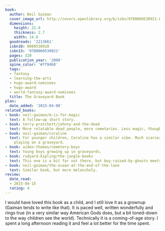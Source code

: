 ```yaml
---
book:
  author: Neil Gaiman
  cover_image_url: http://covers.openlibrary.org/b/isbn/9780060530921-L.jpg
  dimensions:
    height: 22.0
    thickness: 2.7
    width: 14.0
  goodreads: '2213661'
  isbn10: 0060530928
  isbn13: '9780060530921'
  pages: 320
  publication_year: '2008'
  spine_color: '#7f94b0'
  tags:
  - fantasy
  - learning-the-arts
  - hugo-award-nominees
  - hugo-award
  - world-fantasy-award-nominees
  title: The Graveyard Book
plan:
  date_added: '2015-04-08'
related_books:
- book: neil-gaiman/m-is-for-magic
  text: A follow-up short story.
- book: terry-pratchett/johnny-and-the-dead
  text: More relatable dead people, more cemetaries. Less magic, though.
- book: neil-gaiman/coraline
  text: For younger children, Coraline has a similar vibe. Much scarier despite not
    playing on a graveyard.
- book: aiden-thomas/cemetery-boys
  text: Young boys growing up in graveyards.
- book: rudyard-kipling/the-jungle-books
  text: This one is a bit far out there, but boy-raised-by-ghosts meets boy-raised-by-wolves.
- book: neil-gaiman/the-ocean-at-the-end-of-the-lane
  text: Similar book, but more melancholy.
review:
  date_read:
  - 2015-04-15
  rating: 4
---
```


I would have loved this book as a child, and I still love it as a grownup (Gaiman tends to write like that). It is paced
well, written wonderfully and rings true (in a very similar way American Gods does, but a bit toned-down to the way
children see the world). Technically it is a coming-of-age story. I spent a long afternoon reading it and feel a lot
better for the time spent.
